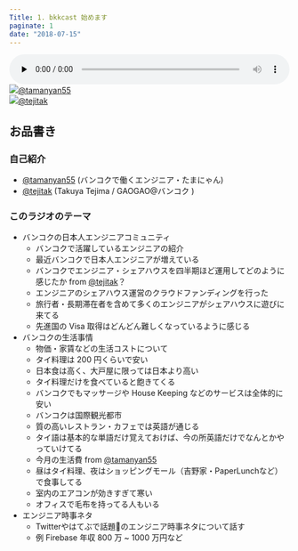 ```yaml
---
Title: 1. bkkcast 始めます
paginate: 1
date: "2018-07-15"
---
```


<div class="media-wrapper">
  <audio id="player2" preload="none" controls style="width:100%;">
      <source src="/mp3/20180715.mp3" type="audio/mp3">
  </audio>
</div>

<div class="presenter-container">
  <div class="presenter-item">
    <a href="https://twitter.com/tamanyan55" target="_blank"><img class="icon" src="https://pbs.twimg.com/profile_images/712212594396778497/BqOVpfAj_400x400.jpg"><span>@tamanyan55</span></a>
  </div>
  <div class="presenter-item">
    <a href="https://twitter.com/tejitak" target="_blank"><img class="icon" src="https://pbs.twimg.com/profile_images/962982531938246656/wGmx7qIC_400x400.jpg"><span>@tejitak</span></a>
  </div>
</div>

## お品書き

### 自己紹介

 - <a href="https://twitter.com/tamanyan55" target="_blank">@tamanyan55</a> (バンコクで働くエンジニア・たまにゃん)
 - <a href="https://twitter.com/tejitak" target="_blank">@tejitak</a> (Takuya Tejima / GAOGAO@バンコク )
 
### このラジオのテーマ

- バンコクの日本人エンジニアコミュニティ
  - バンコクで活躍しているエンジニアの紹介
  - 最近バンコクで日本人エンジニアが増えている
  - バンコクでエンジニア・シェアハウスを四半期ほど運用してどのように感じたか from <a href="https://twitter.com/tejitak" target="_blank">@tejitak</a>？
  - エンジニアのシェアハウス運営のクラウドファンディングを行った
  - 旅行者・長期滞在者を含めて多くのエンジニアがシェアハウスに遊びに来てる
  - 先進国の Visa 取得はどんどん難しくなっているように感じる
- バンコクの生活事情
  - 物価・家賃などの生活コストについて
  - タイ料理は 200 円くらいで安い
  - 日本食は高く、大戸屋に限っては日本より高い
  - タイ料理だけを食べていると飽きてくる
  - バンコクでもマッサージや House Keeping などのサービスは全体的に安い
  - バンコクは国際観光都市
  - 質の高いレストラン・カフェでは英語が通じる
  - タイ語は基本的な単語だけ覚えておけば、今の所英語だけでなんとかやっていけてる
  - 今月の生活費 from <a href="https://twitter.com/tamanyan55" target="_blank">@tamanyan55</a>
  - 昼はタイ料理、夜はショッピングモール（吉野家・PaperLunchなど）で食事してる
  - 室内のエアコンが効きすぎて寒い
  - オフィスで毛布を持ってる人もいる
- エンジニア時事ネタ
  - Twitterやはてぶで話題のエンジニア時事ネタについて話す
  - 例 Firebase 年収 800 万 ~ 1000 万円など
